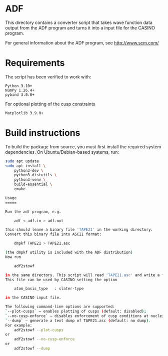 ADF
===

This directory contains a converter script that takes wave function data
output from the ADF program and turns it into a input file for the CASINO
program.

For general information about the ADF program, see http://www.scm.com/


Requirements
============

The script has been verified to work with:

    Python 3.10+
    NumPy 1.26.4+
    pybind 3.0.0+

For optional plotting of the cusp constraints

    Matplotlib 3.9.0+


Build instructions
==================

To build the package from source, you must first install the required system dependencies. On Ubuntu/Debian-based systems, run:

```bash
sudo apt update
sudo apt install \
    python3-dev \
    python3-distutils \
    python3-venv \
    build-essential \
    cmake

Usage
=====

Run the adf program, e.g.

    adf < adf.in > adf.out

this should leave a binary file 'TAPE21' in the working directory.
Convert this binary file into ASCII format:

    dmpkf TAPE21 > TAPE21.asc

(the dmpkf utility is included with the ADF distribution)
Now run

    adf2stowf

in the same directory. This script will read 'TAPE21.asc' and write a file 'stowfn.data'.
This file can be used by CASINO setting the option

    atom_basis_type   : slater-type

in the CASINO input file.

The following command-line options are supported:
`--plot-cusps` — enables plotting of cusps (default: disabled);
`--no-cusp-enforce` — disables enforcement of cusp conditions at nuclei (default: enforced).
`--dump` — generate a text dump of TAPE21.asc (default: no dump).
For example:
    adf2stowf --plot-cusps
or
    adf2stowf --no-cusp-enforce
or
    adf2stowf --dump
